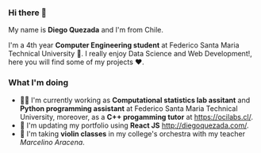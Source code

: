 ### Hi there 👋

My name is **Diego Quezada** and I'm from Chile.

I'm a 4th year **Computer Engineering student** at Federico Santa Maria Technical University 🏰. I really enjoy Data Science and Web Development!, here you will find some of my projects ❤️.

### What I'm doing
- 👨‍🏫 I'm currently working as **Computational statistics lab assitant** and **Python programming assistant** at Federico Santa Maria Technical University,  moreover,  as a **C++ progamming tutor** at https://ocilabs.cl/.
- 📘 I'm updating my portfolio using **React JS** http://diegoquezada.com/.
- 🎻 I'm taking **violin classes** in my college's orchestra with my teacher *Marcelino Aracena*.
